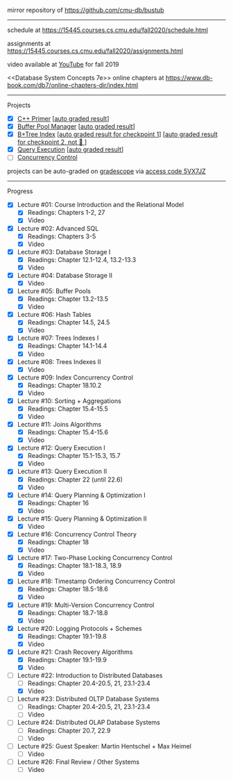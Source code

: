 mirror repository of https://github.com/cmu-db/bustub

---

schedule at https://15445.courses.cs.cmu.edu/fall2020/schedule.html

assignments at https://15445.courses.cs.cmu.edu/fall2020/assignments.html

video available at [YouTube](https://www.youtube.com/playlist?list=PLSE8ODhjZXjbohkNBWQs_otTrBTrjyohi) for fall 2019

<<Database System Concepts 7e>> online chapters at https://www.db-book.com/db7/online-chapters-dir/index.html

---

Projects

- [x] [C++ Primer](https://15445.courses.cs.cmu.edu/fall2020/project0/) [[auto graded result](./auto-graded-result/Project0-C++Primer.jpg)]
- [x] [Buffer Pool Manager](https://15445.courses.cs.cmu.edu/fall2020/project1/) [[auto graded result](./auto-graded-result/Project1-BufferPoolManager.jpg)]
- [x] [B+Tree Index](https://15445.courses.cs.cmu.edu/fall2020/project2/) [[auto graded result for checkpoint 1](./auto-graded-result/Project2c1-BPlusTreeIndex.jpg)] [[auto graded result for checkpoint 2, not 💯 ](./auto-graded-result/Project2c2-BPlusTreeIndex.jpg)]
- [x] [Query Execution](https://15445.courses.cs.cmu.edu/fall2020/project3/) [[auto graded result](./auto-graded-result/Project3-QueryExecution.jpg)]
- [ ] [Concurrency Control](https://15445.courses.cs.cmu.edu/fall2020/project4/)

projects can be auto-graded on [gradescope](https://www.gradescope.com/courses/195440) via [access code 5VX7JZ](https://github.com/cmu-db/bustub/issues/111#issuecomment-709673126)

---

Progress

- [x] Lecture #01: Course Introduction and the Relational Model
  - [x] Readings: Chapters 1-2, 27
  - [x] Video
- [x] Lecture #02: Advanced SQL
  - [x] Readings: Chapters 3-5
  - [x] Video
- [x] Lecture #03: Database Storage I
  - [x] Readings: Chapter 12.1-12.4, 13.2-13.3
  - [x] Video
- [x] Lecture #04: Database Storage II
  - [x] Video
- [x] Lecture #05: Buffer Pools
  - [x] Readings: Chapter 13.2-13.5
  - [x] Video
- [x] Lecture #06: Hash Tables
  - [x] Readings: Chapter 14.5, 24.5
  - [x] Video
- [x] Lecture #07: Trees Indexes I
  - [x] Readings: Chapter 14.1-14.4
  - [x] Video
- [x] Lecture #08: Trees Indexes II
  - [x] Video
- [x] Lecture #09: Index Concurrency Control
  - [x] Readings: Chapter 18.10.2
  - [x] Video
- [x] Lecture #10: Sorting + Aggregations
  - [x] Readings: Chapter 15.4-15.5
  - [x] Video
- [x] Lecture #11: Joins Algorithms
  - [x] Readings: Chapter 15.4-15.6
  - [x] Video
- [x] Lecture #12: Query Execution I
  - [x] Readings: Chapter 15.1-15.3, 15.7
  - [x] Video
- [x] Lecture #13: Query Execution II
  - [x] Readings: Chapter 22 (until 22.6)
  - [x] Video
- [x] Lecture #14: Query Planning & Optimization I
  - [x] Readings: Chapter 16
  - [x] Video
- [x] Lecture #15: Query Planning & Optimization II
  - [x] Video
- [x] Lecture #16: Concurrency Control Theory
  - [x] Readings: Chapter 18
  - [x] Video
- [x] Lecture #17: Two-Phase Locking Concurrency Control
  - [x] Readings: Chapter 18.1-18.3, 18.9
  - [x] Video
- [x] Lecture #18: Timestamp Ordering Concurrency Control
  - [x] Readings: Chapter 18.5-18.6
  - [x] Video
- [x] Lecture #19: Multi-Version Concurrency Control
  - [x] Readings: Chapter 18.7-18.8
  - [x] Video
- [x] Lecture #20: Logging Protocols + Schemes
  - [x] Readings: Chapter 19.1-19.8
  - [x] Video
- [x] Lecture #21: Crash Recovery Algorithms
  - [x] Readings: Chapter 19.1-19.9
  - [x] Video
- [ ] Lecture #22: Introduction to Distributed Databases
  - [ ] Readings: Chapter 20.4-20.5, 21, 23.1-23.4
  - [x] Video
- [ ] Lecture #23: Distributed OLTP Database Systems
  - [ ] Readings: Chapter 20.4-20.5, 21, 23.1-23.4
  - [ ] Video
- [ ] Lecture #24: Distributed OLAP Database Systems
  - [ ] Readings: Chapter 20.7, 22.9
  - [ ] Video
- [ ] Lecture #25: Guest Speaker: Martin Hentschel + Max Heimel
  - [ ] Video
- [ ] Lecture #26: Final Review / Other Systems
  - [ ] Video
